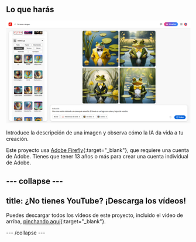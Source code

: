 ## Lo que harás

![Cuatro imágenes diferentes de una rana vistiendo de esmoquin generadas por IA. El fondo es un estanque con hojas de nenúfar.](images/whatyouwillmake.png)

Introduce la descripción de una imagen y observa cómo la IA da vida a tu creación.

Este proyecto usa [Adobe Firefly](https://firefly.adobe.com/){:target="_blank"}, que requiere una cuenta de Adobe. Tienes que tener 13 años o más para crear una cuenta individual de Adobe.

--- collapse ---
---
title: ¿No tienes YouTube? ¡Descarga los vídeos!
---

Puedes descargar todos los vídeos de este proyecto, incluido el vídeo de arriba, [pinchando aquí](https://rpf.io/p/es-LA/ai-image-go){:target="_blank"}.

--- /collapse ---